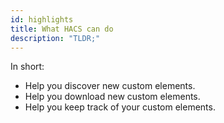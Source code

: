 ```yaml
---
id: highlights
title: What HACS can do
description: "TLDR;"
---
```


In short: 

- Help you discover new custom elements.
- Help you download new custom elements.
- Help you keep track of your custom elements.